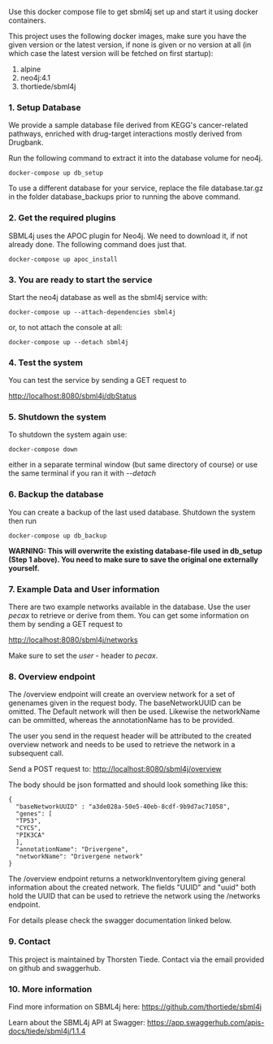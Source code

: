 Use this docker compose file to get sbml4j set up and start it using docker containers.

This project uses the following docker images, make sure you have the given version
or the latest version, if none is given or no version at all (in which case the latest version will be fetched on first startup):

1. alpine
2. neo4j:4.1
3. thortiede/sbml4j

### 1. Setup Database
We provide a sample database file derived from KEGG's cancer-related pathways,
enriched with drug-target interactions mostly derived from Drugbank.

Run the following command to extract it into the database volume for neo4j.

    docker-compose up db_setup

To use a different database for your service, replace the file
    database.tar.gz
in the folder database_backups prior to running the above command.

### 2. Get the required plugins
SBML4j uses the APOC plugin for Neo4j. We need to download it, if not already
done. The following command does just that.

    docker-compose up apoc_install

### 3. You are ready to start the service
Start the neo4j database as well as the sbml4j service with:

    docker-compose up --attach-dependencies sbml4j

or, to not attach the console at all:

    docker-compose up --detach sbml4j

### 4. Test the system
You can test the service by sending a GET request to

<http://localhost:8080/sbml4j/dbStatus>

### 5. Shutdown the system
To shutdown the system again use:

    docker-compose down

either in a separate terminal window (but same directory of course)
or use the same terminal if you ran it with *--detach*

### 6. Backup the database
You can create a backup of the last used database. Shutdown the system then run

    docker-compose up db_backup

**WARNING: This will overwrite the existing database-file used in db_setup
(Step 1 above). You need to make sure to save the original one externally yourself.**

### 7. Example Data and User information

There are two example networks available in the database.
Use the user *pecax* to retrieve or derive from them.
You can get some information on them by sending a GET request to

<http://localhost:8080/sbml4j/networks>

Make sure to set the *user* - header to *pecax*.

### 8. Overview endpoint

The /overview endpoint will create an overview network for a set of genenames
given in the request body. The baseNetworkUUID can be omitted. The Default network
will then be used.
Likewise the networkName can be ommitted, whereas the annotationName has to be provided.

The user you send in the request header will be attributed to the created overview network
and needs to be used to retrieve the network in a subsequent call.

Send a POST request to:
<http://localhost:8080/sbml4j/overview>

The body should be json formatted and should look something like this:

    {
      "baseNetworkUUID" : "a3de028a-50e5-40eb-8cdf-9b9d7ac71058",
      "genes": [
      "TP53",
      "CYCS",
      "PIK3CA"
      ],
      "annotationName": "Drivergene",
      "networkName": "Drivergene network"
    }

The /overview endpoint returns a networkInventoryItem giving general information
about the created network. The fields "UUID" and "uuid" both hold the UUID that can be used
to retrieve the network using the /networks endpoint.

For details please check the swagger documentation linked below.

### 9. Contact

This project is maintained by Thorsten Tiede.
Contact via the email provided on github and swaggerhub.

### 10. More information

Find more information on SBML4j here:
<https://github.com/thortiede/sbml4j>

Learn about the SBML4j API at Swagger:
<https://app.swaggerhub.com/apis-docs/tiede/sbml4j/1.1.4>
